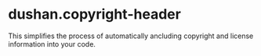 # dushan.copyright-header
This simplifies the process of automatically ancluding copyright and license information into your code.
